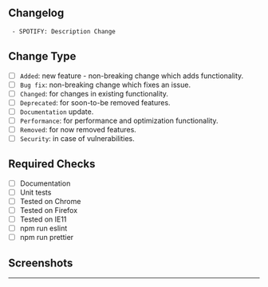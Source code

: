 ## Changelog

```changelog
 - SPOTIFY: Description Change
```
  
## Change Type

- [ ] `Added`: new feature - non-breaking change which adds functionality.
- [ ] `Bug fix`: non-breaking change which fixes an issue.
- [ ] `Changed`: for changes in existing functionality.
- [ ] `Deprecated`: for soon-to-be removed features.
- [ ] `Documentation` update.
- [ ] `Performance`: for performance and optimization functionality.
- [ ] `Removed`: for now removed features.
- [ ] `Security`: in case of vulnerabilities.

## Required Checks

 - [ ] Documentation
 - [ ] Unit tests
 - [ ] Tested on Chrome
 - [ ] Tested on Firefox
 - [ ] Tested on IE11
 - [ ] npm run eslint
 - [ ] npm run prettier

## Screenshots

________________
